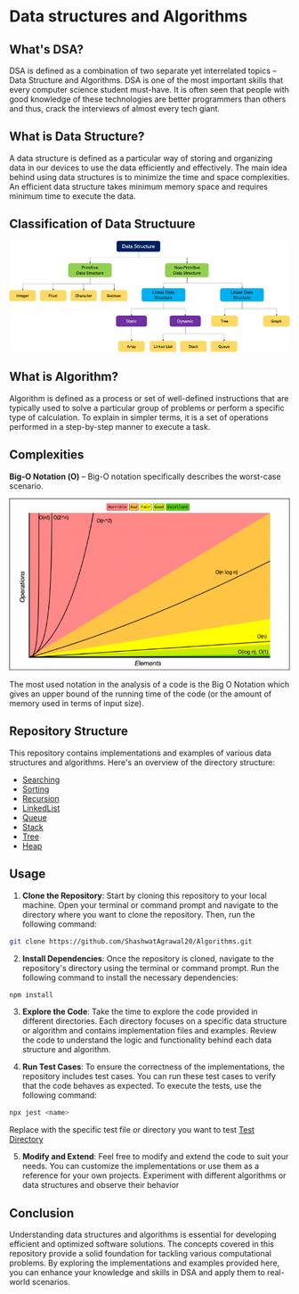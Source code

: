 # Data structures and Algorithms

## What's DSA?
DSA is defined as a combination of two separate yet interrelated topics – Data Structure and Algorithms. DSA is one of the most important skills that every computer science student must-have. It is often seen that people with good knowledge of these technologies are better programmers than others and thus, crack the interviews of almost every tech giant.

## What is Data Structure?
A data structure is defined as a particular way of storing and organizing data in our devices to use the data efficiently and effectively. The main idea behind using data structures is to minimize the time and space complexities. An efficient data structure takes minimum memory space and requires minimum time to execute the data.

## Classification of Data Structuure
![Classification](./Images/Classification.png)

## What is Algorithm?
Algorithm is defined as a process or set of well-defined instructions that are typically used to solve a particular group of problems or perform a specific type of calculation. To explain in simpler terms, it is a set of operations performed in a step-by-step manner to execute a task.

## Complexities
**Big-O Notation (Ο)** – Big-O notation specifically describes the worst-case scenario.

![BigOChart](./Images/BigOChart.png)

The most used notation in the analysis of a code is the Big O Notation which gives an upper bound of the running time of the code (or the amount of memory used in terms of input size).

## Repository Structure
This repository contains implementations and examples of various data structures and algorithms. Here's an overview of the directory structure:

- [Searching](./Searching/README.md)
- [Sorting](./Sorting/README.md)
- [Recursion](./Recursion/README.md)
- [LinkedList](./DataStructures/LinkedList/README.md)
- [Queue](./DataStructures/Queue/README.md)
- [Stack](./DataStructures/Stack/README.md)
- [Tree](./DataStructures/Tree/README.md)
- [Heap](./DataStructures/Heap/README.md)

## Usage
1. **Clone the Repository**: Start by cloning this repository to your local machine. Open your terminal or command prompt and navigate to the directory where you want to clone the repository. Then, run the following command:
```bash
git clone https://github.com/ShashwatAgrawal20/Algorithms.git
```

2. **Install Dependencies**: Once the repository is cloned, navigate to the repository's directory using the terminal or command prompt. Run the following command to install the necessary dependencies:
```bash
npm install
```
3. **Explore the Code**: Take the time to explore the code provided in different directories. Each directory focuses on a specific data structure or algorithm and contains implementation files and examples. Review the code to understand the logic and functionality behind each data structure and algorithm.

4. **Run Test Cases**: To ensure the correctness of the implementations, the repository includes test cases. You can run these test cases to verify that the code behaves as expected. To execute the tests, use the following command:
```bash
npx jest <name>
```
Replace <name> with the specific test file or directory you want to test [Test Directory](./__tests__/)

5. **Modify and Extend**: Feel free to modify and extend the code to suit your needs. You can customize the implementations or use them as a reference for your own projects. Experiment with different algorithms or data structures and observe their behavior

## Conclusion
Understanding data structures and algorithms is essential for developing efficient and optimized software solutions. The concepts covered in this repository provide a solid foundation for tackling various computational problems. By exploring the implementations and examples provided here, you can enhance your knowledge and skills in DSA and apply them to real-world scenarios.

